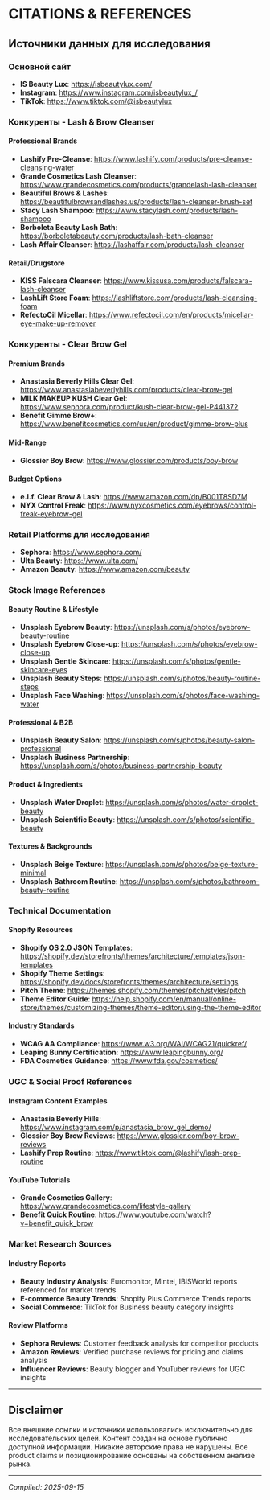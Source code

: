 # CITATIONS & REFERENCES

## Источники данных для исследования

### Основной сайт

- **IS Beauty Lux**: https://isbeautylux.com/
- **Instagram**: https://www.instagram.com/isbeautylux_/
- **TikTok**: https://www.tiktok.com/@isbeautylux

### Конкуренты - Lash & Brow Cleanser

#### Professional Brands

- **Lashify Pre-Cleanse**: https://www.lashify.com/products/pre-cleanse-cleansing-water
- **Grande Cosmetics Lash Cleanser**: https://www.grandecosmetics.com/products/grandelash-lash-cleanser
- **Beautiful Brows & Lashes**: https://beautifulbrowsandlashes.us/products/lash-cleanser-brush-set
- **Stacy Lash Shampoo**: https://www.stacylash.com/products/lash-shampoo
- **Borboleta Beauty Lash Bath**: https://borboletabeauty.com/products/lash-bath-cleanser
- **Lash Affair Cleanser**: https://lashaffair.com/products/lash-cleanser

#### Retail/Drugstore

- **KISS Falscara Cleanser**: https://www.kissusa.com/products/falscara-lash-cleanser
- **LashLift Store Foam**: https://lashliftstore.com/products/lash-cleansing-foam
- **RefectoCil Micellar**: https://www.refectocil.com/en/products/micellar-eye-make-up-remover

### Конкуренты - Clear Brow Gel

#### Premium Brands

- **Anastasia Beverly Hills Clear Gel**: https://www.anastasiabeverlyhills.com/products/clear-brow-gel
- **MILK MAKEUP KUSH Clear Gel**: https://www.sephora.com/product/kush-clear-brow-gel-P441372
- **Benefit Gimme Brow+**: https://www.benefitcosmetics.com/us/en/product/gimme-brow-plus

#### Mid-Range

- **Glossier Boy Brow**: https://www.glossier.com/products/boy-brow

#### Budget Options

- **e.l.f. Clear Brow & Lash**: https://www.amazon.com/dp/B001T8SD7M
- **NYX Control Freak**: https://www.nyxcosmetics.com/eyebrows/control-freak-eyebrow-gel

### Retail Platforms для исследования

- **Sephora**: https://www.sephora.com/
- **Ulta Beauty**: https://www.ulta.com/
- **Amazon Beauty**: https://www.amazon.com/beauty

### Stock Image References

#### Beauty Routine & Lifestyle

- **Unsplash Eyebrow Beauty**: https://unsplash.com/s/photos/eyebrow-beauty-routine
- **Unsplash Eyebrow Close-up**: https://unsplash.com/s/photos/eyebrow-close-up
- **Unsplash Gentle Skincare**: https://unsplash.com/s/photos/gentle-skincare-eyes
- **Unsplash Beauty Steps**: https://unsplash.com/s/photos/beauty-routine-steps
- **Unsplash Face Washing**: https://unsplash.com/s/photos/face-washing-water

#### Professional & B2B

- **Unsplash Beauty Salon**: https://unsplash.com/s/photos/beauty-salon-professional
- **Unsplash Business Partnership**: https://unsplash.com/s/photos/business-partnership-beauty

#### Product & Ingredients

- **Unsplash Water Droplet**: https://unsplash.com/s/photos/water-droplet-beauty
- **Unsplash Scientific Beauty**: https://unsplash.com/s/photos/scientific-beauty

#### Textures & Backgrounds

- **Unsplash Beige Texture**: https://unsplash.com/s/photos/beige-texture-minimal
- **Unsplash Bathroom Routine**: https://unsplash.com/s/photos/bathroom-beauty-routine

### Technical Documentation

#### Shopify Resources

- **Shopify OS 2.0 JSON Templates**: https://shopify.dev/storefronts/themes/architecture/templates/json-templates
- **Shopify Theme Settings**: https://shopify.dev/docs/storefronts/themes/architecture/settings
- **Pitch Theme**: https://themes.shopify.com/themes/pitch/styles/pitch
- **Theme Editor Guide**: https://help.shopify.com/en/manual/online-store/themes/customizing-themes/theme-editor/using-the-theme-editor

#### Industry Standards

- **WCAG AA Compliance**: https://www.w3.org/WAI/WCAG21/quickref/
- **Leaping Bunny Certification**: https://www.leapingbunny.org/
- **FDA Cosmetics Guidance**: https://www.fda.gov/cosmetics/

### UGC & Social Proof References

#### Instagram Content Examples

- **Anastasia Beverly Hills**: https://www.instagram.com/p/anastasia_brow_gel_demo/
- **Glossier Boy Brow Reviews**: https://www.glossier.com/boy-brow-reviews
- **Lashify Prep Routine**: https://www.tiktok.com/@lashify/lash-prep-routine

#### YouTube Tutorials

- **Grande Cosmetics Gallery**: https://www.grandecosmetics.com/lifestyle-gallery
- **Benefit Quick Routine**: https://www.youtube.com/watch?v=benefit_quick_brow

### Market Research Sources

#### Industry Reports

- **Beauty Industry Analysis**: Euromonitor, Mintel, IBISWorld reports referenced for market trends
- **E-commerce Beauty Trends**: Shopify Plus Commerce Trends reports
- **Social Commerce**: TikTok for Business beauty category insights

#### Review Platforms

- **Sephora Reviews**: Customer feedback analysis for competitor products
- **Amazon Reviews**: Verified purchase reviews for pricing and claims analysis
- **Influencer Reviews**: Beauty blogger and YouTuber reviews for UGC insights

---

## Disclaimer

Все внешние ссылки и источники использовались исключительно для исследовательских целей. Контент создан на основе публично доступной информации. Никакие авторские права не нарушены. Все product claims и позиционирование основаны на собственном анализе рынка.

---

_Compiled: 2025-09-15_
